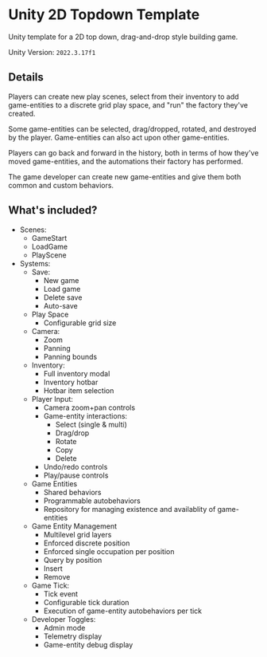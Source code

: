 # Unity 2D Topdown Template
Unity template for a 2D top down, drag-and-drop style building game.

Unity Version: `2022.3.17f1`

## Details
Players can create new play scenes, select from their inventory to add 
game-entities to a discrete grid play space, and "run" the factory they've 
created.

Some game-entities can be selected, drag/dropped, rotated, and destroyed by the 
player. 
Game-entities can also act upon other game-entities. 

Players can go back and forward in the history, both in terms of how they've 
moved game-entities, and the automations their factory has performed.

The game developer can create new game-entities and give them both common and 
custom behaviors.

## What's included?
- Scenes:
    - GameStart
    - LoadGame
    - PlayScene
- Systems:
    - Save:
        - New game
        - Load game
        - Delete save
        - Auto-save
    - Play Space
        - Configurable grid size
    - Camera:
        - Zoom
        - Panning
        - Panning bounds
    - Inventory:
        - Full inventory modal
        - Inventory hotbar
        - Hotbar item selection
    - Player Input:
        - Camera zoom+pan controls
        - Game-entity interactions:
            - Select (single & multi)
            - Drag/drop
            - Rotate
            - Copy
            - Delete
        - Undo/redo controls
        - Play/pause controls
    - Game Entities
        - Shared behaviors
        - Programmable autobehaviors
        - Repository for managing existence and availablity of game-entities
    - Game Entity Management
        - Multilevel grid layers
        - Enforced discrete position
        - Enforced single occupation per position
        - Query by position
        - Insert
        - Remove
    - Game Tick:
        - Tick event
        - Configurable tick duration
        - Execution of game-entity autobehaviors per tick
    - Developer Toggles:
        - Admin mode
        - Telemetry display
        - Game-entity debug display